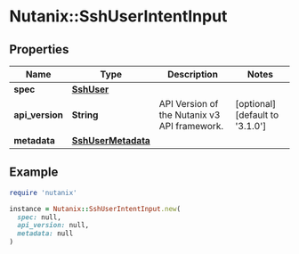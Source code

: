 # Nutanix::SshUserIntentInput

## Properties

| Name | Type | Description | Notes |
| ---- | ---- | ----------- | ----- |
| **spec** | [**SshUser**](SshUser.md) |  |  |
| **api_version** | **String** | API Version of the Nutanix v3 API framework. | [optional][default to &#39;3.1.0&#39;] |
| **metadata** | [**SshUserMetadata**](SshUserMetadata.md) |  |  |

## Example

```ruby
require 'nutanix'

instance = Nutanix::SshUserIntentInput.new(
  spec: null,
  api_version: null,
  metadata: null
)
```

